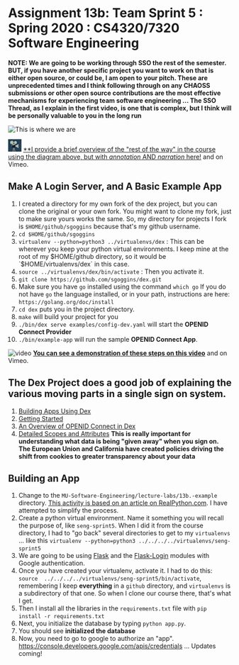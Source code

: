 # Assignment 13b: Team Sprint 5 : Spring 2020 : CS4320/7320 Software Engineering
**NOTE: We are going to be working through SSO the rest of the semester. BUT, if you have another specific project you want to work on that is either open source, or could be, I am open to your pitch. These are unprecedented times and I think following through on any CHAOSS submissions or other open source contributions are the most effective mechanisms for experiencing team software engineering ... The SSO Thread, as I explain in the first video, is one that is complex, but I think will be personally valuable to you in the long run**

![This is where we are](./images/YouAreHere-Small.jpeg)

![video](../references/video.jpeg) [**I provide a brief overview of the "rest of the way" in the course using the diagram above, but with _annotation_ AND _narration_ here!](../lecture-notes/19.-13b-intro.mp4) and on Vimeo. 

## Make A Login Server, and A Basic Example App 
1. I created a directory for my own fork of the dex project, but you can clone the original or your own fork.  You might want to clone my fork, just to make sure yours works the same. So, my directory for projects I fork is `$HOME/github/sgoggins` because that's my github username. 
2. `cd $HOME/github/sgoggins`
3. `virtualenv --python=python3 ../virtualenvs/dex` : This can be wherever you keep your python virtual environments. I keep mine at the root of my $HOME/github directory, so it would be `$HOME/virtualenvs/dex` in this case. 
4. `source ../virtualenvs/dex/bin/activate` : Then you activate it. 
5. `git clone https://github.com/sgoggins/dex.git`
6. Make sure  you have `go` installed using the command `which go` If you do not have `go` the language installed, or in your path, instructions are here: `https://golang.org/doc/install`
7. `cd dex` puts you in the project directory. 
8.  `make` will build your project for you
9. `./bin/dex serve examples/config-dev.yaml` will start the **OPENID Connect Provider** 
10. `./bin/example-app` will run the sample **OPENID Connect App**. 

![video](../references/video.jpg) [**You can see a demonstration of these steps on this video**](../lecture-notes/21.-example-go.mp4) and on Vimeo. 

## The Dex Project does a good job of explaining the various moving parts in a single sign on system. 
1. [Building Apps Using Dex](https://github.com/sgoggins/dex/blob/master/Documentation/using-dex.md)
2. [Getting Started](https://github.com/sgoggins/dex/blob/master/Documentation/getting-started.md)
3. [An Overview of OPENID Connect in Dex](https://github.com/sgoggins/dex/blob/master/Documentation/openid-connect.md)
4. [Detailed Scopes and Attributes](https://github.com/sgoggins/dex/blob/master/Documentation/custom-scopes-claims-clients.md) **This is really important for understanding what data is being "given away" when you sign on. The European Union and California have created policies driving the shift from cookies to greater transparency about your data** 


## Building an App
1. Change to the `MU-Software-Engineering/lecture-labs/13b.-example` directory. [This activity is based on an article on RealPython.com](https://realpython.com/flask-google-login/#creating-your-own-web-application). I have attempted to simplify the process. 
2. Create a python virtual environment. Name it something you will recall the purpose of, like `seng-sprint5`. When I did it from the course directory, I had to "go back" several directories to get to my `virtualenvs` ... like this `virtualenv --python=python3 ../../../../virtualenvs/seng-sprint5`
3. We are going to be using [Flask]() and the [Flask-Login](https://flask-login.readthedocs.io/en/latest/) modules with Google authentication. 
4. Once you have created your virtualenv, activate it. I had to do this: `source  ../../../../virtualenvs/seng-sprint5/bin/activate`, remembering I keep **everything** in a `github` directory, and `virtualenvs` is a subdirectory of that one. So when I clone our course there, that's what I get. 
5. Then I install all the libraries in the `requirements.txt` file with `pip install -r requirements.txt`
6. Next, you initialize the database by typing `python app.py`. 
7. You should see **initialized the database**
8. Now, you need to go to google to authorize an "app". https://console.developers.google.com/apis/credentials
... Updates coming!

